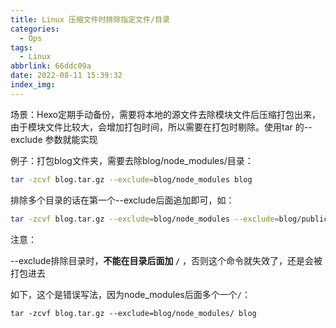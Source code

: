 ```yaml
---
title: Linux 压缩文件时排除指定文件/目录
categories:
  - Ops
tags:
  - Linux
abbrlink: 66ddc09a
date: 2022-08-11 15:39:32
index_img:
---
```


<!-- more -->
<!-- categories:Dev、Ops、Study、Sth、News-->
<!-- tags: 
Python、MySQL、LeetCode、机器学习、Linux、Big Data、Java、BlockChain、Docker、Web 、分布式、
Maven、数据结构、JVM、JavaScript、Crontab、Shell、Ubuntu、VPN、NodeJS、String、VM、Hadoop、
Life、树莓派、Git、Hexo
 -->
场景：Hexo定期手动备份，需要将本地的源文件去除模块文件后压缩打包出来，由于模块文件比较大，会增加打包时间，所以需要在打包时剔除。使用tar 的--exclude 参数就能实现

例子：打包blog文件夹，需要去除blog/node_modules/目录：

```bash
tar -zcvf blog.tar.gz --exclude=blog/node_modules blog
```



排除多个目录的话在第一个--exclude后面追加即可，如：

```bash
tar -zcvf blog.tar.gz --exclude=blog/node_modules --exclude=blog/public blog
```



注意：

--exclude排除目录时，**不能在目录后面加 `/`** ，否则这个命令就失效了，还是会被打包进去

如下，这个是错误写法，因为node_modules后面多个一个`/`：

```
tar -zcvf blog.tar.gz --exclude=blog/node_modules/ blog
```


